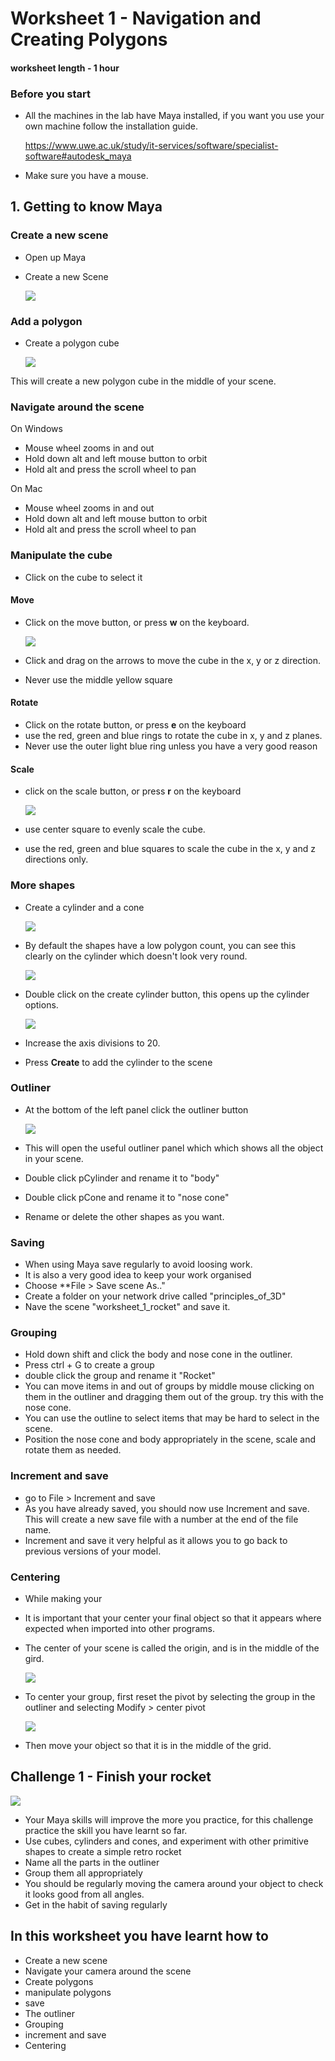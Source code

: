 # Worksheet 1 - Navigation and Creating Polygons
#### worksheet length  - 1 hour

### Before you start

- All the machines in the lab have Maya installed, if you want you use your own machine follow the installation guide.

	https://www.uwe.ac.uk/study/it-services/software/specialist-software#autodesk_maya

- Make sure you have a mouse.


## 1. Getting to know Maya

### Create a new scene

- Open up Maya
- Create a new Scene

  ![](images/worksheet_1/new_scene.jpg)

### Add a polygon

- Create a polygon cube

	![](images/worksheet_1/create_cube.jpg)

 This will create a new polygon cube in the middle of your scene.
 
### Navigate around the scene
 
   On Windows 
 
 - Mouse wheel zooms in and out
 - Hold down alt and left mouse button to orbit
 - Hold alt and press the scroll wheel to pan
 
 On Mac 
 - Mouse wheel zooms in and out
 - Hold down alt and left mouse button to orbit
 - Hold alt and press the scroll wheel to pan

### Manipulate the cube

- Click on the cube to select it

#### Move
- Click on the move button, or press **w** on the keyboard.

	![](images/worksheet_1/move.jpg)
- Click and drag on the arrows to move the cube in the x, y or z direction. 
- Never use the middle yellow square

#### Rotate
- Click on the rotate button, or press **e** on the keyboard 
- use the red, green and blue rings to rotate the cube in x, y and z planes.
- Never use the outer light blue ring unless you have a very good reason

#### Scale
- click on the scale button, or press **r** on the keyboard

	![](images/worksheet_1/scale.jpg)
- use center square to evenly scale the cube.
- use the red, green and blue squares to scale the cube in the x, y and z directions only.

### More shapes

- Create a cylinder and a cone

	![](images/worksheet_1/cylinder_and_cone.jpg)

- By default the shapes have a low polygon count, you can see this clearly on the cylinder which doesn't look very round.

	![](images/worksheet_1/low_poly_cylinder.jpg)
	
- Double click on the create cylinder button, this opens up the cylinder options.

	![](images/worksheet_1/create_cylinder_2.jpg)
	
- Increase the axis divisions to 20.

- Press **Create** to add the cylinder to the scene


### Outliner
- At the bottom of the left panel click the outliner button

	![](images/worksheet_1/outliner.jpg)

- This will open the useful outliner panel which which shows all the object in your scene.
- Double click pCylinder and rename it to "body"
- Double click pCone and rename it to "nose cone"
- Rename or delete the other shapes as you want.

### Saving
- When using Maya save regularly to avoid loosing work.
- It is also a very good idea to keep your work organised
- Choose **File > Save scene As.." 
- Create a folder on your network drive called "principles_of_3D"  
- Nave the scene "worksheet_1_rocket" and save it.

### Grouping
- Hold down shift and click the body and nose cone in the outliner.
- Press ctrl + G to create a group
- double click the group and rename it "Rocket"
- You can move items in and out of groups by middle mouse clicking on them in the outliner and dragging them out of the group. try this with the nose cone.
- You can use the outline to select items that may be hard to select in the scene.
- Position the nose cone and body appropriately in the scene, scale and rotate them as needed.

### Increment and save
- go to File > Increment and save
- As you have already saved, you should now use Increment and save. This will create a new save file with a number at the end of the file name.
- Increment and save it very helpful as it allows you to go back to previous versions of your model.


### Centering
- While making your 
- It is important that your center your final object so that it appears where expected when imported into other programs.
- The center of your scene is called the origin, and is in the middle of the gird.

	![](images/worksheet_1/origin.jpg)

- To center your group, first reset the pivot by selecting the group in the outliner and selecting Modify > center pivot

	![](images/worksheet_1/center_pivot.jpg)
	
- Then move your object so that it is in the middle of the grid.


## **Challenge 1** - Finish your rocket

![](images/worksheet_1/rocket.png)

- Your Maya skills will improve the more you practice, for this challenge practice the skill you have learnt so far.
- Use cubes, cylinders and cones, and experiment with other primitive shapes to create a simple retro rocket
- Name all the parts in the outliner
- Group them all appropriately
- You should be regularly moving the camera around your object to check it looks good from all angles.
- Get in the habit of saving regularly

## In this worksheet you have learnt how to

- Create a new scene
- Navigate your camera around the scene
- Create polygons 
- manipulate polygons
- save
- The outliner
- Grouping 
- increment and save
- Centering








